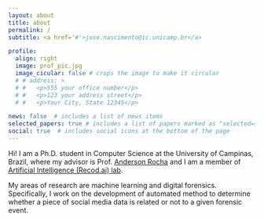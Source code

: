 ```yaml
---
layout: about
title: about
permalink: /
subtitle: <a href='#'>jose.nascimento@ic.unicamp.br</a>

profile:
  align: right
  image: prof_pic.jpg
  image_cicular: false # crops the image to make it circular
  # # address: >
  # #   <p>555 your office number</p>
  # #   <p>123 your address street</p>
  # #   <p>Your City, State 12345</p>

news: false  # includes a list of news items
selected_papers: true # includes a list of papers marked as "selected={true}"
social: true  # includes social icons at the bottom of the page
---
```


Hi! I am a Ph.D. student in Computer Science at the University of Campinas, Brazil, where my advisor is Prof. [Anderson Rocha](https://www.ic.unicamp.br/~rocha/) and I am a member of [Artificial Intelligence (Recod.ai) lab](http://recod.ai/).

My areas of research are machine learning and digital forensics. Specifically, I work on the development of automated method to determine whether a piece of social media data is related or not to a given forensic event.